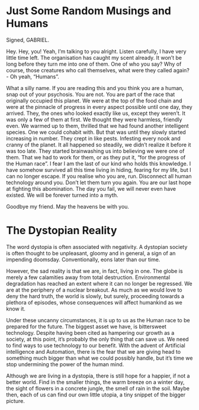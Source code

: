 <!-- TITLE: Neon Dystopia -->
<!-- SUBTITLE: Neon Dystopia was the theme for ATMOS'17. Let's see what our writers have got to say on this idea -->

# Just Some Random Musings and Humans
Signed, GABRIEL.

Hey. Hey, you! Yeah, I’m talking to you alright. Listen carefully, I have very little time left. The organisation has caught my scent already. It won’t be long before they turn me into one of them. One of who you say? Why of course, those creatures who call themselves, what were they called again? - Oh yeah, “Humans”. 

What a silly name. If you are reading this and you think you are a human, snap out of your psychosis. You are not. You are part of the race that originally occupied this planet. We were at the top of the food chain and were at the pinnacle of progress in every aspect possible until one day, they arrived. They, the ones who looked exactly like us, except they weren’t. It was only a few of them at first. We thought they were harmless, friendly even. We warmed up to them, thrilled that we had found another intelligent species. One we could cohabit with. But that was until they slowly started increasing in number. They crept in like pests. Infesting every nook and cranny of the planet. It all happened so steadily, we didn’t realize it before it was too late. They started brainwashing us into believing we were one of them. That we had to work for them, or as they put it, “for the progress of the Human race”. I fear I am the last of our kind who holds this knowledge. I have somehow survived all this time living in hiding, fearing for my life, but I can no longer escape. If you realise who you are, run. Disconnect all human technology around you. Don’t let them turn you again. You are our last hope at fighting this abomination. The day you fail, we will never even have existed. We will be forever turned into a myth. 

Goodbye my friend. May the heavens be with you.

# The Dystopian Reality
The word dystopia is often associated with negativity. A dystopian society is often thought to be unpleasant, gloomy and in general, a sign of an impending doomsday. Conventionally, eons later than our time.

However, the sad reality is that we are, in fact, living in one. The globe is merely a few calamities away from total destruction. Environmental degradation has reached an extent where it can no longer be regressed. We are at the periphery of a nuclear breakout. As much as we would love to deny the hard truth, the world is slowly, but surely, proceeding towards a plethora of episodes, whose consequences will affect humankind as we know it.

Under these uncanny circumstances, it is up to us as the Human race to be prepared for the future. The biggest asset we have, is bittersweet technology. Despite having been cited as hampering our growth as a society, at this point, it’s probably the only thing that can save us. We need to find ways to use technology to our benefit. With the advent of Artificial intelligence and Automation, there is the fear that we are giving head to something much bigger than what we could possibly handle, but it’s time we stop undermining the power of the human mind. 

Although we are living in a dystopia, there is still hope for a happier, if not a better world. Find in the smaller things, the warm breeze on a winter day, the sight of flowers in a concrete jungle, the smell of rain in the soil. Maybe then, each of us can find our own little utopia, a tiny snippet of the bigger picture.




